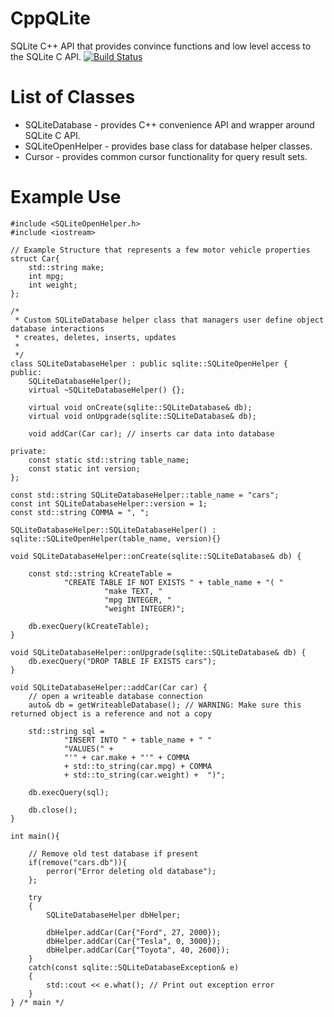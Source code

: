 # CppQLite
SQLite C++ API that provides convince functions and low level access to the SQLite C API.
[![Build Status](https://travis-ci.org/washcycle/CppQLite.svg?branch=master)](https://travis-ci.org/washcycle/CppQLite)
# List of Classes
* SQLiteDatabase - provides C++ convenience API and wrapper around SQLite C API.
* SQLiteOpenHelper - provides base class for database helper classes.
* Cursor - provides common cursor functionality for query result sets.

# Example Use
```{cpp}
#include <SQLiteOpenHelper.h>
#include <iostream>

// Example Structure that represents a few motor vehicle properties
struct Car{
    std::string make;
    int mpg;
    int weight;
};

/*
 * Custom SQLiteDatabase helper class that managers user define object database interactions
 * creates, deletes, inserts, updates
 *
 */
class SQLiteDatabaseHelper : public sqlite::SQLiteOpenHelper {
public:
    SQLiteDatabaseHelper();
    virtual ~SQLiteDatabaseHelper() {};

    virtual void onCreate(sqlite::SQLiteDatabase& db);
    virtual void onUpgrade(sqlite::SQLiteDatabase& db);

    void addCar(Car car); // inserts car data into database

private:
    const static std::string table_name;
    const static int version;
};

const std::string SQLiteDatabaseHelper::table_name = "cars";
const int SQLiteDatabaseHelper::version = 1;
const std::string COMMA = ", ";

SQLiteDatabaseHelper::SQLiteDatabaseHelper() : sqlite::SQLiteOpenHelper(table_name, version){}

void SQLiteDatabaseHelper::onCreate(sqlite::SQLiteDatabase& db) {

    const std::string kCreateTable =
            "CREATE TABLE IF NOT EXISTS " + table_name + "( "
                     "make TEXT, "
                     "mpg INTEGER, "
                     "weight INTEGER)";

    db.execQuery(kCreateTable);
}

void SQLiteDatabaseHelper::onUpgrade(sqlite::SQLiteDatabase& db) {
    db.execQuery("DROP TABLE IF EXISTS cars");
}

void SQLiteDatabaseHelper::addCar(Car car) {
    // open a writeable database connection
    auto& db = getWriteableDatabase(); // WARNING: Make sure this returned object is a reference and not a copy

    std::string sql =
            "INSERT INTO " + table_name + " "
            "VALUES(" +
            "'" + car.make + "'" + COMMA
            + std::to_string(car.mpg) + COMMA
            + std::to_string(car.weight) +  ")";

    db.execQuery(sql);

    db.close();
}

int main(){

    // Remove old test database if present
    if(remove("cars.db")){
        perror("Error deleting old database");
    };

    try
    {
        SQLiteDatabaseHelper dbHelper;

        dbHelper.addCar(Car{"Ford", 27, 2000});
        dbHelper.addCar(Car{"Tesla", 0, 3000});
        dbHelper.addCar(Car{"Toyota", 40, 2600});
    }
    catch(const sqlite::SQLiteDatabaseException& e)
    {
        std::cout << e.what(); // Print out exception error
    }
} /* main */
```